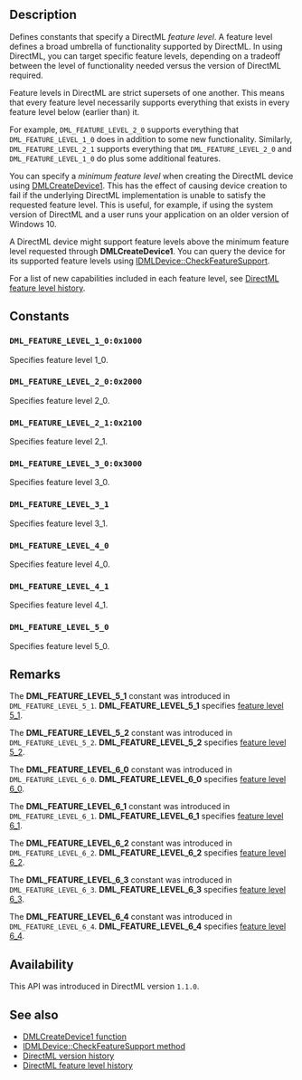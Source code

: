 ## Description

Defines constants that specify a DirectML *feature level*. A feature level defines a broad umbrella of functionality supported by DirectML. In using DirectML, you can target specific feature levels, depending on a tradeoff between the level of functionality needed versus the version of DirectML required.

Feature levels in DirectML are strict supersets of one another. This means that every feature level necessarily supports everything that exists in every feature level below (earlier than) it.

For example, `DML_FEATURE_LEVEL_2_0` supports everything that `DML_FEATURE_LEVEL_1_0` does in addition to some new functionality. Similarly, `DML_FEATURE_LEVEL_2_1` supports everything that `DML_FEATURE_LEVEL_2_0` and `DML_FEATURE_LEVEL_1_0` do plus some additional features.

You can specify a *minimum feature level* when creating the DirectML device using [DMLCreateDevice1](https://learn.microsoft.com/windows/win32/api/directml/nf-directml-dmlcreatedevice1). This has the effect of causing device creation to fail if the underlying DirectML implementation is unable to satisfy the requested feature level. This is useful, for example, if using the system version of DirectML and a user runs your application on an older version of Windows 10.

A DirectML device might support feature levels above the minimum feature level requested through **DMLCreateDevice1**. You can query the device for its supported feature levels using [IDMLDevice::CheckFeatureSupport](https://learn.microsoft.com/windows/win32/api/directml/nf-directml-idmldevice-checkfeaturesupport).

For a list of new capabilities included in each feature level, see [DirectML feature level history](https://learn.microsoft.com/windows/ai/directml/dml-feature-level-history).

## Constants

### `DML_FEATURE_LEVEL_1_0:0x1000`

Specifies feature level 1_0.

### `DML_FEATURE_LEVEL_2_0:0x2000`

Specifies feature level 2_0.

### `DML_FEATURE_LEVEL_2_1:0x2100`

Specifies feature level 2_1.

### `DML_FEATURE_LEVEL_3_0:0x3000`

Specifies feature level 3_0.

### `DML_FEATURE_LEVEL_3_1`

Specifies feature level 3_1.

### `DML_FEATURE_LEVEL_4_0`

Specifies feature level 4_0.

### `DML_FEATURE_LEVEL_4_1`

Specifies feature level 4_1.

### `DML_FEATURE_LEVEL_5_0`

Specifies feature level 5_0.

## Remarks

The **DML_FEATURE_LEVEL_5_1** constant was introduced in `DML_FEATURE_LEVEL_5_1`. **DML_FEATURE_LEVEL_5_1** specifies [feature level 5_1](https://learn.microsoft.com/windows/ai/directml/dml-feature-level-history#dml_feature_level_5_1).

The **DML_FEATURE_LEVEL_5_2** constant was introduced in `DML_FEATURE_LEVEL_5_2`. **DML_FEATURE_LEVEL_5_2** specifies [feature level 5_2](https://learn.microsoft.com/windows/ai/directml/dml-feature-level-history#dml_feature_level_5_2).

The **DML_FEATURE_LEVEL_6_0** constant was introduced in `DML_FEATURE_LEVEL_6_0`. **DML_FEATURE_LEVEL_6_0** specifies [feature level 6_0](https://learn.microsoft.com/windows/ai/directml/dml-feature-level-history#dml_feature_level_6_0).

The **DML_FEATURE_LEVEL_6_1** constant was introduced in `DML_FEATURE_LEVEL_6_1`. **DML_FEATURE_LEVEL_6_1** specifies [feature level 6_1](https://learn.microsoft.com/windows/ai/directml/dml-feature-level-history#dml_feature_level_6_1).

The **DML_FEATURE_LEVEL_6_2** constant was introduced in `DML_FEATURE_LEVEL_6_2`. **DML_FEATURE_LEVEL_6_2** specifies [feature level 6_2](https://learn.microsoft.com/windows/ai/directml/dml-feature-level-history#dml_feature_level_6_2).

The **DML_FEATURE_LEVEL_6_3** constant was introduced in `DML_FEATURE_LEVEL_6_3`. **DML_FEATURE_LEVEL_6_3** specifies [feature level 6_3](https://learn.microsoft.com/windows/ai/directml/dml-feature-level-history#dml_feature_level_6_3).

The **DML_FEATURE_LEVEL_6_4** constant was introduced in `DML_FEATURE_LEVEL_6_4`. **DML_FEATURE_LEVEL_6_4** specifies [feature level 6_4](https://learn.microsoft.com/windows/ai/directml/dml-feature-level-history#dml_feature_level_6_4).

## Availability

This API was introduced in DirectML version `1.1.0`.

## See also

* [DMLCreateDevice1 function](https://learn.microsoft.com/windows/win32/api/directml/nf-directml-dmlcreatedevice1)
* [IDMLDevice::CheckFeatureSupport method](https://learn.microsoft.com/windows/win32/api/directml/nf-directml-idmldevice-checkfeaturesupport)
* [DirectML version history](https://learn.microsoft.com/windows/ai/directml/dml-version-history)
* [DirectML feature level history](https://learn.microsoft.com/windows/ai/directml/dml-feature-level-history)